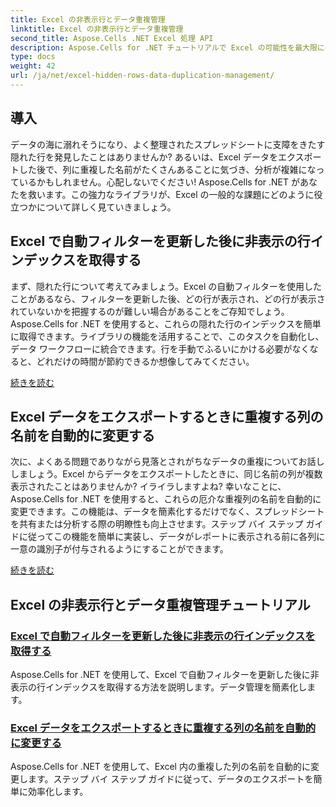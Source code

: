 ```yaml
---
title: Excel の非表示行とデータ重複管理
linktitle: Excel の非表示行とデータ重複管理
second_title: Aspose.Cells .NET Excel 処理 API
description: Aspose.Cells for .NET チュートリアルで Excel の可能性を最大限に引き出し、非表示の行の管理やデータの簡単な複製に関する洞察を得ましょう。
type: docs
weight: 42
url: /ja/net/excel-hidden-rows-data-duplication-management/
---
```

## 導入

データの海に溺れそうになり、よく整理されたスプレッドシートに支障をきたす隠れた行を発見したことはありませんか? あるいは、Excel データをエクスポートした後で、列に重複した名前がたくさんあることに気づき、分析が複雑になっているかもしれません。心配しないでください! Aspose.Cells for .NET があなたを救います。この強力なライブラリが、Excel の一般的な課題にどのように役立つかについて詳しく見ていきましょう。

## Excel で自動フィルターを更新した後に非表示の行インデックスを取得する

まず、隠れた行について考えてみましょう。Excel の自動フィルターを使用したことがあるなら、フィルターを更新した後、どの行が表示され、どの行が表示されていないかを把握するのが難しい場合があることをご存知でしょう。Aspose.Cells for .NET を使用すると、これらの隠れた行のインデックスを簡単に取得できます。ライブラリの機能を活用することで、このタスクを自動化し、データ ワークフローに統合できます。行を手動でふるいにかける必要がなくなると、どれだけの時間が節約できるか想像してみてください。 

[続きを読む](./get-all-hidden-row-indices-after-refreshing-auto-filter-in-excel/)

## Excel データをエクスポートするときに重複する列の名前を自動的に変更する

次に、よくある問題でありながら見落とされがちなデータの重複についてお話ししましょう。Excel からデータをエクスポートしたときに、同じ名前の列が複数表示されたことはありませんか? イライラしますよね? 幸いなことに、Aspose.Cells for .NET を使用すると、これらの厄介な重複列の名前を自動的に変更できます。この機能は、データを簡素化するだけでなく、スプレッドシートを共有または分析する際の明瞭性も向上させます。ステップ バイ ステップ ガイドに従ってこの機能を簡単に実装し、データがレポートに表示される前に各列に一意の識別子が付与されるようにすることができます。

[続きを読む](./rename-duplicate-columns-automatically-while-exporting-worksheet-data-in-excel/)

## Excel の非表示行とデータ重複管理チュートリアル
### [Excel で自動フィルターを更新した後に非表示の行インデックスを取得する](./get-all-hidden-row-indices-after-refreshing-auto-filter-in-excel/)
Aspose.Cells for .NET を使用して、Excel で自動フィルターを更新した後に非表示の行インデックスを取得する方法を説明します。データ管理を簡素化します。
### [Excel データをエクスポートするときに重複する列の名前を自動的に変更する](./rename-duplicate-columns-automatically-while-exporting-worksheet-data-in-excel/)
Aspose.Cells for .NET を使用して、Excel 内の重複した列の名前を自動的に変更します。ステップ バイ ステップ ガイドに従って、データのエクスポートを簡単に効率化します。
